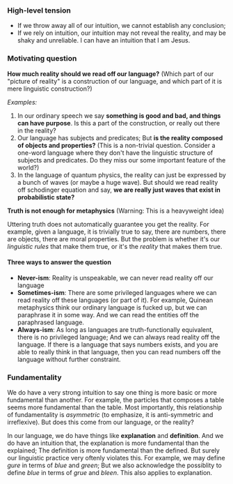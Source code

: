 ### High-level tension

- If we throw away all of our intuition, we cannot establish any conclusion; 
- If we rely on intuition, our intuition may not reveal the reality, and may be shaky and unreliable. I can have an intuition that I am Jesus.

### Motivating question

**How much reality should we read off our language?** (Which part of our "picture of reality" is a construction of our language, and which part of it is mere linguistic construction?)

*Examples:* 

1. In our ordinary speech we say **something is good and bad, and things can have purpose**. Is this a part of the construction, or really out there in the reality?
2. Our language has subjects and predicates; But **is the reality composed of objects and properties?** (This is a non-trivial question. Consider a one-word language where they don't have the linguistic structure of subjects and predicates. Do they miss our some important feature of the world?)
3. In the language of quantum physics, the reality can just be expressed by a bunch of waves (or maybe a huge wave). But should we read reality off schodinger equation and say, **we are really just waves that exist in probabilistic state?**

**Truth is not enough for metaphysics** (Warning: This is a heavyweight idea)

Uttering truth does not automatically guarantee you get the reality. For example, given a language, it is trivially true to say, there are numbers, there are objects, there are moral properties. But the problem is whether it's our *linguistic rules* that make them true, or it's the *reality* that makes them true.

#### Three ways to answer the question

- **Never-ism**: Reality is unspeakable, we can never read reality off our language
- **Sometimes-ism**: There are some privileged languages where we can read reality off these languages (or part of it). For example, Quinean metaphysics think our ordinary language is fucked up, but we can paraphrase it in some way. And we can read the entities off the paraphrased language.
- **Always-ism**: As long as languages are truth-functionally equivalent, there is no privileged language; And we can always read reality off the language. If there is a language that says numbers exists, and you are able to really think in that language, then you can read numbers off the language without further constraint.

### Fundamentality

We do have a very strong intuition to say one thing is more basic or more fundamental than another. For example, the particles that composes a table seems more fundamental than the table. Most importantly, this relationship of fundamentality is *asymmetric* (to emphasize, it is anti-symmetric and irreflexive). But does this come from our language, or the reality?

In our language, we do have things like **explanation** and **definition**. And we do have an intuition that, the explanation is more fundamental than the explained; The definition is more fundamental than the defined. But surely our linguistic practice very oftenly violates this. For example, we may define *gure* in terms of *blue* and *green*; But we also acknowledge the possiblity to define *blue* in terms of *grue* and *bleen*. This also applies to explanation. 